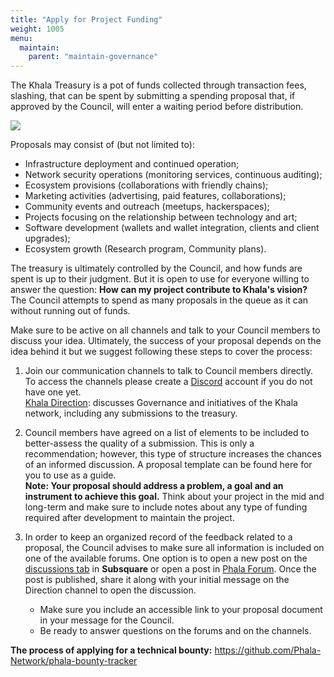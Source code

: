 ```yaml
---
title: "Apply for Project Funding"
weight: 1005
menu:
  maintain:
    parent: "maintain-governance"
---
```


The Khala Treasury is a pot of funds collected through transaction fees, slashing, that can be spent by submitting a spending proposal that, if approved by the Council, will enter a waiting period before distribution.

![](/images/maintain/spending-proposal.png)

Proposals may consist of (but not limited to):
- Infrastructure deployment and continued operation;
- Network security operations (monitoring services, continuous auditing);
- Ecosystem provisions (collaborations with friendly chains);
- Marketing activities (advertising, paid features, collaborations);
- Community events and outreach (meetups, hackerspaces);
- Projects focusing on the relationship between technology and art;
- Software development (wallets and wallet integration, clients and client upgrades);
- Ecosystem growth (Research program, Community plans).

The treasury is ultimately controlled by the Council, and how funds are spent is up to their judgment. But it is open to use for everyone willing to answer the question: **How can my project contribute to Khala's vision?** The Council attempts to spend as many proposals in the queue as it can without running out of funds.

Make sure to be active on all channels and talk to your Council members to discuss your idea. Ultimately, the success of your proposal depends on the idea behind it but we suggest following these steps to cover the process:

1. Join our communication channels to talk to Council members directly. To access the channels please create a [Discord](https://discord.com/) account if you do not have one yet. \
[Khala Direction](https://discord.gg/GCuCrr3N): discusses Governance and initiatives of the Khala network, including any submissions to the treasury.

2. Council members have agreed on a list of elements to be included to better-assess the quality of a submission. This is only a recommendation; however, this type of structure increases the chances of an informed discussion. A proposal template can be found here for you to use as a guide. \
**Note: Your proposal should address a problem, a goal and an instrument to achieve this goal.** Think about your project in the mid and long-term and make sure to include notes about any type of funding required after development to maintain the project.

3. In order to keep an organized record of the feedback related to a proposal, the Council advises to make sure all information is included on one of the available forums. One option is to open a new post on the [discussions tab](https://khala.subsquare.io/discussions) in **Subsquare** or open a post in [Phala Forum](https://forum.phala.network/c/51-category/59-category/59). Once the post is published, share it along with your initial message on the Direction channel to open the discussion.
    - Make sure you include an accessible link to your proposal document in your message for the Council.
    - Be ready to answer questions on the forums and on the channels.

**The process of applying for a technical bounty:** https://github.com/Phala-Network/phala-bounty-tracker
